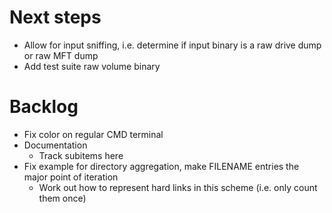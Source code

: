 # Next steps

- Allow for input sniffing, i.e. determine if input binary is a raw drive dump or raw MFT dump
- Add test suite raw volume binary

# Backlog
- Fix color on regular CMD terminal
- Documentation
  - Track subitems here
- Fix example for directory aggregation, make FILENAME entries the major point of iteration
  - Work out how to represent hard links in this scheme (i.e. only count them once)
